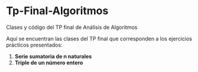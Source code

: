 # Tp-Final-Algoritmos

Clases y código del TP final de Análisis de Algoritmos

Aquí se encuentran las clases del TP final que corresponden a los ejercicios prácticos presentados:

1. **Serie sumatoria de n naturales**
2. **Triple de un número entero**

